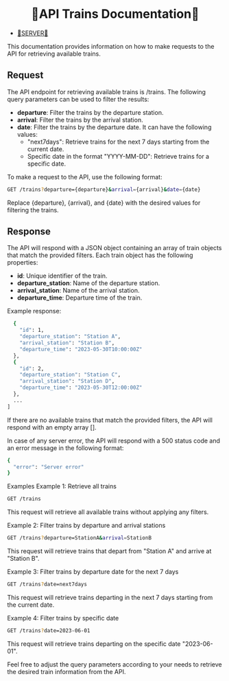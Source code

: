 <h1 align="center">🚂API Trains Documentation🚂</h1>

- [🔧SERVER🔧](https://trains-node-js.herokuapp.com/)

<p>This documentation provides information on how to make requests to the API for retrieving available trains.</p>

<h2>Request</h2>
The API endpoint for retrieving available trains is /trains. The following query parameters can be used to filter the results:

- **departure**: Filter the trains by the departure station.
- **arrival**: Filter the trains by the arrival station.
- **date**: Filter the trains by the departure date. It can have the following values:
    - "next7days": Retrieve trains for the next 7 days starting from the current date.
    - Specific date in the format "YYYY-MM-DD": Retrieve trains for a specific date.

To make a request to the API, use the following format:

```bash 
GET /trains?departure={departure}&arrival={arrival}&date={date}
```
<p>Replace {departure}, {arrival}, and {date} with the desired values for filtering the trains.</p>

<h2>Response</h2>
The API will respond with a JSON object containing an array of train objects that match the provided filters. Each train object has the following properties:

- **id**: Unique identifier of the train.
- **departure_station**: Name of the departure station.
- **arrival_station**: Name of the arrival station.
- **departure_time**: Departure time of the train.

<p>Example response:</p>

```bash [
  {
    "id": 1,
    "departure_station": "Station A",
    "arrival_station": "Station B",
    "departure_time": "2023-05-30T10:00:00Z"
  },
  {
    "id": 2,
    "departure_station": "Station C",
    "arrival_station": "Station D",
    "departure_time": "2023-05-30T12:00:00Z"
  },
  ...
]
```
If there are no available trains that match the provided filters, the API will respond with an empty array [].

In case of any server error, the API will respond with a 500 status code and an error message in the following format:

```bash 
{
  "error": "Server error"
}
```
Examples
Example 1: Retrieve all trains

```bash 
GET /trains
```
This request will retrieve all available trains without applying any filters.

Example 2: Filter trains by departure and arrival stations

```bash 
GET /trains?departure=StationA&arrival=StationB
```
This request will retrieve trains that depart from "Station A" and arrive at "Station B".

Example 3: Filter trains by departure date for the next 7 days

```bash
GET /trains?date=next7days
```
This request will retrieve trains departing in the next 7 days starting from the current date.

Example 4: Filter trains by specific date

```bash
GET /trains?date=2023-06-01
```
This request will retrieve trains departing on the specific date "2023-06-01".

Feel free to adjust the query parameters according to your needs to retrieve the desired train information from the API.
